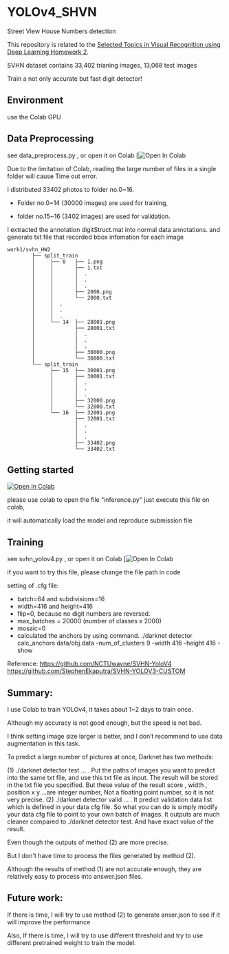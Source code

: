 # YOLOv4_SHVN
Street View House Numbers detection

This repository is related to the [Selected Topics in Visual Recognition using Deep Learning Homework 2](https://docs.google.com/presentation/d/1uPEuvBi3gyX7tq4MvuPp3d5JePWJa9rmVqfMcDrm4Mg/edit?usp=sharing).


SVHN dataset contains 33,402 trianing images, 13,068 test images

Train a not only accurate but fast digit detector!

## Environment
use the Colab GPU

## Data Preprocessing
see data_preprocess.py , or open it on Colab
[![Open In Colab](https://colab.research.google.com/drive/1RuxMFvekwhziB--v54F-6brp2BdqPIVq?usp=sharing)

Due to the limitation of Colab, reading the large number of files in a single folder will cause Time out error.

I distributed 33402 photos to folder no.0~16. 

* Folder no.0~14 (30000 images) are used for training,

* folder no.15~16 (3402 images) are used for validation.


I extracted the annotation digitStruct.mat into normal data annotations.
and generate txt file that recorded bbox infomation for each image

```
work1/svhn_HW2
        ├── split_train
        │     ├── 0   ├── 1.png
        │     │       ├── 1.txt
        │     │       │  .
        │     │       │  .
        │     │       │  .
        │     │       ├── 2000.png
        │     │       └── 2000.txt
        │     │  .     
        │     │  .     
        │     │  .
        │     └── 14  ├── 28001.png
        │             ├── 28001.txt
        │             │  .
        │             │  .
        │             │  .
        │             ├── 30000.png
        │             └── 30000.txt
        └── split_train
              ├── 15  ├── 30001.png
              │       ├── 30001.txt
              │       │  .
              │       │  .
              │       │  .
              │       ├── 32000.png
              │       └── 32000.txt
              └── 16  ├── 32001.png
                      ├── 32001.txt
                      │  .
                      │  .
                      │  .
                      ├── 33402.png
                      └── 33402.txt

```
## Getting started
[![Open In Colab](https://colab.research.google.com/assets/colab-badge.svg)](https://colab.research.google.com/drive/1mkPeyi8yzdhkvIJb29P_kWZWNkVgKbN8?usp=sharing)

please use colab to open the file "inference.py"
just execute this file on colab,

it will automatically load the model and reproduce submission file



## Training 
see svhn_yolov4.py , or open it on Colab
[![Open In Colab](https://colab.research.google.com/drive/1r4tfoWkZZJrGEVIUI72L6FJzK7y_m9K2?usp=sharing)

if you want to try this file, please change the file path in code

setting of .cfg file:
* batch=64 and subdivisions=16
* width=416 and height=416
* flip=0, because no digit numbers are reversed.
* max_batches = 20000 (number of classes x 2000)
* mosaic=0
* calculated the anchors by using command. 
  ./darknet detector calc_anchors data/obj.data -num_of_clusters 9 -width 416 -height 416 -show


Reference:
https://github.com/NCTUwayne/SVHN-YoloV4
https://github.com/StephenEkaputra/SVHN-YOLOV3-CUSTOM


## Summary:
I use Colab to train YOLOv4, it takes about 1~2 days to train once. 

Although my accuracy is not good enough, but the speed is not bad.

I think setting image size larger is better, and I don’t recommend to use data augmentation in this task.

To predict a large number of pictures at once, Darknet has two methods:

(1)	 ./darknet detector test … . 
Put the paths of images you want to predict into the same txt file, and use this txt file as input.
The result will be stored in the txt file you specified. But these value of the result score , width , position x y …are integer number, Not a floating point number, so it is not very precise.
(2)	./darknet detector valid … .
It predict validation data list which is defined in your data cfg file. So what you can do is simply modify your data cfg file to point to your own batch of images. 
It outputs are much cleaner compared to ./darknet detector test. And have exact value of the result.
	
  Even though the outputs of method (2) are more precise. 
  
  But I don't have time to process the files generated by method (2). 
  
  Although the results of method (1) are not accurate enough, they are relatively easy to process into answer.json files.
  


## Future work:

If there is time, I will try to use method (2) to generate anser.json to see if it will improve the performance

Also, If there is time, I will try to use different threshold and try to use different pretrained weight to train the model.
